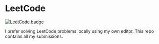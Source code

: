 # LeetCode

[![LeetCode badge](https://img.shields.io/badge/LeetCode-123%20solved-%23ffa116?style=plastic&logo=leetcode&logoColor=yellow)](https://leetcode.com/lvl12-Tensor-Boi/)

I prefer solving LeetCode problems locally using my own editor. This repo contains all my submissions.
